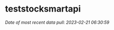 
<!-- README.md is generated from README.Rmd. Please edit that file -->

# teststocksmartapi

*Date of most recent data pull: 2023-02-21 06:30:59*
